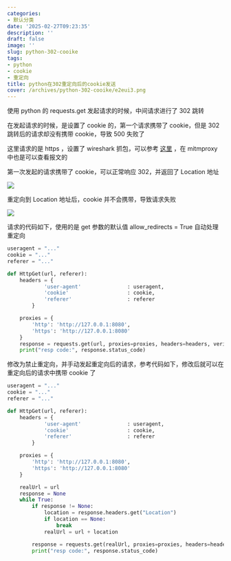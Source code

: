 ```yaml
---
categories:
- 默认分类
date: '2025-02-27T09:23:35'
description: ''
draft: false
image: ''
slug: python-302-cooike
tags:
- python
- cookie
- 重定向
title: python在302重定向后的cookie发送
cover: /archives/python-302-cooike/e2eui3.png
---
```


使用 python 的 requests.get 发起请求的时候，中间请求进行了 302 跳转

在发起请求的时候，是设置了 cookie 的，第一个请求携带了 cookie，但是 302 跳转后的请求却没有携带 cookie，导致 500 失败了

这里请求的是 https ，设置了 wireshark 抓包，可以参考 [这里](https://blog.qc7.org/archives/catch-python-https-packages)  ，在 mitmproxy 中也是可以查看报文的

第一次发起的请求携带了 cookie，可以正常响应 302，并返回了 Location 地址 

![](/archives/python-302-cooike/e2eui3.png)

重定向到 Location 地址后，cookie 并不会携带，导致请求失败

![](/archives/python-302-cooike/e5y5j8.png)

请求的代码如下，使用的是 get 参数的默认值 allow_redirects = True 自动处理重定向

```python
useragent = "..."
cookie = "..."
referer = "..."

def HttpGet(url, referer):
    headers = {
            'user-agent'               : useragent,
            'cookie'                   : cookie,
            'referer'                  : referer
        }

    proxies = {
        'http': 'http://127.0.0.1:8080',
        'https': 'http://127.0.0.1:8080'
    }
    response = requests.get(url, proxies=proxies, headers=headers, verify=False)
    print("resp code:", response.status_code)

```

修改为禁止重定向，并手动发起重定向后的请求，参考代码如下，修改后就可以在重定向后的请求中携带 cookie 了

```python
useragent = "..."
cookie = "..."
referer = "..."

def HttpGet(url, referer):
    headers = {
            'user-agent'               : useragent,
            'cookie'                   : cookie,
            'referer'                  : referer
        }

    proxies = {
        'http': 'http://127.0.0.1:8080',
        'https': 'http://127.0.0.1:8080'
    }

    realUrl = url
    response = None
    while True:
        if response != None:
            location = response.headers.get("Location")
            if location == None:
                break
            realUrl = url + location

        response = requests.get(realUrl, proxies=proxies, headers=headers, verify=False, allow_redirects=False)
        print("resp code:", response.status_code)


```




